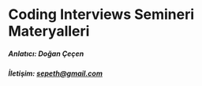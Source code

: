 # Coding Interviews Semineri Materyalleri

##### Anlatıcı: Doğan Çeçen
##### İletişim: sepeth@gmail.com